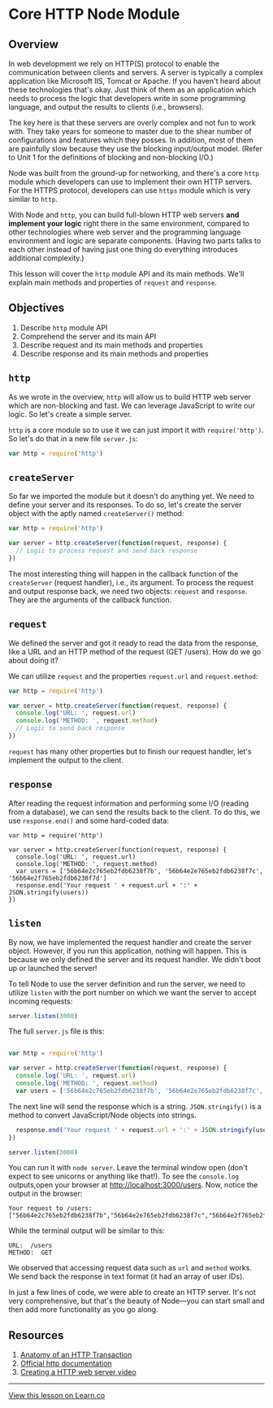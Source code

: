 # Core HTTP Node Module

## Overview

In web development we rely on HTTP(S) protocol to enable the communication between clients and servers. A server is typically a complex application like Microsoft IIS, Tomcat or Apache. If you haven't heard about these technologies that's okay. Just think of them as an application which needs to process the logic that developers write in some programming language, and output the results to clients (i.e., browsers). 

The key here is that these servers are overly complex and not fun to work with. They take years for someone to master due to the shear number of configurations and features which they posses. In addition, most of them are painfully slow because they use the blocking input/output model. (Refer to Unit 1 for the definitions of blocking and non-blocking I/O.)

Node was built from the ground-up for networking, and there's a core `http` module which developers can use to implement their own HTTP servers. For the HTTPS protocol, developers can use `https` module which is very similar to `http`. 

With Node and `http`, you can build full-blown HTTP web servers **and implement your logic** right there in the same environment, compared to other technologies where web server and the programming language environment and logic are separate components. (Having two parts talks to each other instead of having just one thing do everything introduces additional complexity.)

This lesson will cover the `http` module API and its main methods. We'll explain main methods and properties of `request` and `response`.

## Objectives

1. Describe `http` module API
1. Comprehend the server and its main API
1. Describe request and its main methods and properties
1. Describe response and its main methods and properties

## `http`

As we wrote in the overview, `http` will allow us to build HTTP web server which are non-blocking and fast. We can leverage JavaScript to write our logic. So let's create a simple server.

`http` is a core module so to use it we can just import it with `require('http')`. So let's do that in a new file `server.js`:

```js
var http = require('http')
```


## `createServer`

So far we imported the module but it doesn't do anything yet. We need to define your server and its responses. To do so, let's create the server object with the aptly named `createServer()` method:

```js
var http = require('http')

var server = http.createServer(function(request, response) {
  // Logic to process request and send back response
})
```

The most interesting thing will happen in the callback function of the `createServer` (request handler), i.e., its argument. To process the request and output response back, we need two objects: `request` and `response`. They are the arguments of the callback function.


## `request`

We defined the server and got it ready to read the data from the response, like a URL and an HTTP method of the request (GET /users). How do we go about doing it?

We can utilize `request` and the properties `request.url` and `request.method`:

```js
var http = require('http')

var server = http.createServer(function(request, response) {
  console.log('URL: ', request.url)
  console.log('METHOD: ', request.method)
  // Logic to send back response
})
```

`request` has many other properties but to finish our request handler, let's implement the output to the client.

## `response`

After reading the request information and performing some I/O (reading from a database), we can send the results back to the client. To do this, we use `response.end()` and some hard-coded data:

```
var http = require('http')

var server = http.createServer(function(request, response) {
  console.log('URL: ', request.url)
  console.log('METHOD: ', request.method)
  var users = ['56b64e2c765eb2fdb6238f7b', '56b64e2e765eb2fdb6238f7c', '56b64e2f765eb2fdb6238f7d']
  response.end('Your request ' + request.url + ':' + JSON.stringify(users)) 
})
```


## `listen`

By now, we have implemented the request handler and create the server object. However, if you run this application, nothing will happen. This is because we only defined the server and its request handler. We didn't boot up or launched the server!

To tell Node to use the server definition and run the server, we need to utilize `listen` with the port number on which we want the server to accept incoming requests:

```js
server.listen(3000)
```

The full `server.js` file is this:

```js

var http = require('http')

var server = http.createServer(function(request, response) {
  console.log('URL: ', request.url)
  console.log('METHOD: ', request.method)
  var users = ['56b64e2c765eb2fdb6238f7b', '56b64e2e765eb2fdb6238f7c', '56b64e2f765eb2fdb6238f7d']
```

The next line will send the response which is a string. `JSON.stringify()` is a method to convert JavaScript/Node objects into strings.

```js  
  response.end('Your request ' + request.url + ':' + JSON.stringify(users)) 
})

server.listen(3000)
```

You can run it with `node server`. Leave the terminal window open (don't expect to see unicorns or anything like that!). To see the `console.log` outputs,open your browser at <http://localhost:3000/users>. Now, notice the output in the browser:

```
Your request to /users:["56b64e2c765eb2fdb6238f7b","56b64e2e765eb2fdb6238f7c","56b64e2f765eb2fdb6238f7d"]
```

While the terminal output will be similar to this:

```
URL:  /users
METHOD:  GET
```

We observed that accessing request data such as `url` and `method` works. We send back the response in text format (it had an array of user IDs).

In just a few lines of code, we were able to create an HTTP server. It's not very comprehensive, but that's the beauty of Node—you can start small and then add more functionality as you go along.

## Resources

1. [Anatomy of an HTTP Transaction](https://nodejs.org/en/docs/guides/anatomy-of-an-http-transaction/)
1. [Official http documentation](https://nodejs.org/dist/latest-v5.x/docs/api/http.html)
1. [Creating a HTTP web server video](https://www.youtube.com/watch?v=RUH1y6H55Ao)

---

<a href='https://learn.co/lessons/node-http' data-visibility='hidden'>View this lesson on Learn.co</a>
